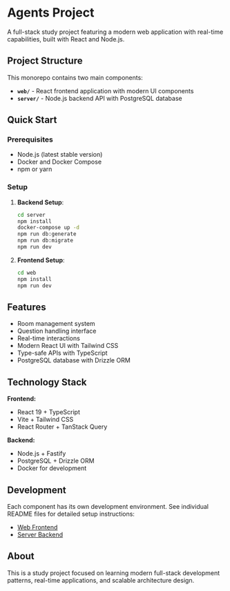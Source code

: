 # Agents Project

A full-stack study project featuring a modern web application with real-time capabilities, built with React and Node.js.

## Project Structure

This monorepo contains two main components:

- **`web/`** - React frontend application with modern UI components
- **`server/`** - Node.js backend API with PostgreSQL database

## Quick Start

### Prerequisites
- Node.js (latest stable version)
- Docker and Docker Compose
- npm or yarn

### Setup
1. **Backend Setup**:
   ```bash
   cd server
   npm install
   docker-compose up -d
   npm run db:generate
   npm run db:migrate
   npm run dev
   ```

2. **Frontend Setup**:
   ```bash
   cd web
   npm install
   npm run dev
   ```

## Features

- Room management system
- Question handling interface
- Real-time interactions
- Modern React UI with Tailwind CSS
- Type-safe APIs with TypeScript
- PostgreSQL database with Drizzle ORM

## Technology Stack

**Frontend:**
- React 19 + TypeScript
- Vite + Tailwind CSS
- React Router + TanStack Query

**Backend:**
- Node.js + Fastify
- PostgreSQL + Drizzle ORM
- Docker for development

## Development

Each component has its own development environment. See individual README files for detailed setup instructions:

- [Web Frontend](./web/README.md)
- [Server Backend](./server/README.md)

## About

This is a study project focused on learning modern full-stack development patterns, real-time applications, and scalable architecture design.
